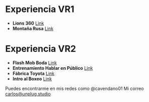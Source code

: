 # Experiencia VR1

- **Lions 360** [Link](https://www.youtube.com/watch?v=sPyAQQklc1s)
- **Montaña Rusa** [Link](https://www.youtube.com/watch?v=ix9Ioymijfw)

# Experiencia VR2

- **Flash Mob Boda** [Link](https://www.youtube.com/watch?v=9e0sNT6tO-s)
- **Entrenamiento Hablar en Público** [Link](https://www.youtube.com/watch?v=5tTUpe-RDqA)
- **Fábrica Toyota** [Link](https://www.youtube.com/watch?v=bvqDVjk56EI)
- **Intro al Boxeo** [Link](https://www.youtube.com/watch?v=PcZfAx9zeI4)

Puedes encontrarme en mis redes como @cavendano01
Mi correo carlos@unplug.studio

